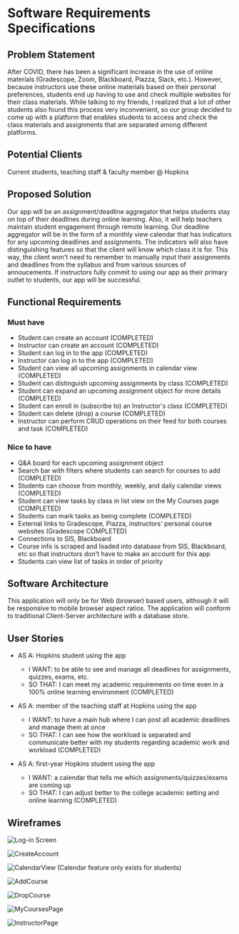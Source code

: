 # Software Requirements Specifications

## Problem Statement 

After COVID, there has been a significant increase in the use of online materials (Gradescope, Zoom, Blackboard, Piazza, Slack, etc.). However, because instructors use these online materials based on their personal preferences, students end up having to use and check multiple websites for their class materials. While talking to my friends, I realized that a lot of other students also found this process very inconvenient, so our group decided to come up with a platform that enables students to access and check the class materials and assignments that are separated among different platforms.

## Potential Clients
Current students, teaching staff & faculty member @ Hopkins

## Proposed Solution
Our app will be an assignment/deadline aggregator that helps students stay on top of their deadlines during online learning. Also, it will help teachers maintain student engagement through remote learning. Our deadline aggregator will be in the form of a monthly view calendar that has indicators for any upcoming deadlines and assignments. The indicators will also have distinguishing features so that the client will know which class it is for. This way, the client won't need to remember to manually input their assignments and deadlines from the syllabus and from various sources of annoucements. If instructors fully commit to using our app as their primary outlet to students, our app will be successful.
## Functional Requirements
### Must have
- Student can create an account (COMPLETED)
- Instructor can create an account (COMPLETED)
- Student can log in to the app (COMPLETED)
- Instructor can log in to the app (COMPLETED)
- Student can view all upcoming assignments in calendar view (COMPLETED)
- Student can distinguish upcoming assignments by class (COMPLETED)
- Student can expand an upcoming assignment object for more details (COMPLETED)
- Student can enroll in (subscribe to) an Instructor's class (COMPLETED)
- Student can delete (drop) a course (COMPLETED)
- Instructor can perform CRUD operations on their feed for both courses and task (COMPLETED)


### Nice to have
- Q&A board for each upcoming assignment object
- Search bar with filters where students can search for courses to add (COMPLETED)
- Students can choose from monthly, weekly, and daily calendar views (COMPLETED)
- Student can view tasks by class in list view on the My Courses page (COMPLETED)
- Students can mark tasks as being complete (COMPLETED)
- External links to Gradescope, Piazza, instructors' personal course websites (Gradescope COMPLETED)
- Connections to SIS, Blackboard
- Course info is scraped and loaded into database from SIS, Blackboard, etc so that instructors don't have to make an account for this app
- Students can view list of tasks in order of priority

## Software Architecture
This application will only be for Web (browser) based users, although it will be responsive to mobile browser aspect ratios. 
  The application will conform to traditional Client-Server architecture with a database store.


## User Stories
- AS A: Hopkins student using the app
    - I WANT: to be able to see and manage all deadlines for assignments, quizzes, exams, etc.
    - SO THAT: I can meet my academic requirements on time even in a 100% online learning environment
    (COMPLETED)
  
- AS A: member of the teaching staff at Hopkins using the app
    - I WANT: to have a main hub where I can post all academic deadlines and manage them at once
    - SO THAT: I can see how the workload is separated and communicate better with my students regarding academic work and workload
    (COMPLETED)
  
- AS A: first-year Hopkins student using the app
    - I WANT: a calendar that tells me which assignments/quizzes/exams are coming up
    - SO THAT: I can adjust better to the college academic setting and online learning
    (COMPLETED)



## Wireframes
![Log-in Screen](https://www.dropbox.com/s/x50i39zafliot4v/Screen%20Shot%202020-11-20%20at%209.24.01%20PM.png?dl=0&raw=1)

![CreateAccount](https://www.dropbox.com/s/06pycua01h63jxn/Screen%20Shot%202020-11-20%20at%209.25.54%20PM.png?dl=0&raw=1)

![CalendarView](https://www.dropbox.com/s/x4o58jr1jeywwhw/Screen%20Shot%202020-11-20%20at%209.30.39%20PM.png?dl=0&raw=1)
(Calendar feature only exists for students)

![AddCourse](https://www.dropbox.com/s/hc171kx5xxk2eo8/Screen%20Shot%202020-11-20%20at%2010.06.20%20PM.png?dl=0&raw=1)

![DropCourse](https://www.dropbox.com/s/hqx1f8767dgg5sq/Screen%20Shot%202020-11-20%20at%209.59.32%20PM.png?dl=0&raw=1)

![MyCoursesPage](https://www.dropbox.com/s/rk8jplfk304qhkg/Screen%20Shot%202020-11-20%20at%209.15.47%20PM.png?dl=0&raw=1)

![InstructorPage](https://www.dropbox.com/s/fqx2ackck1ldwej/Screen%20Shot%202020-11-20%20at%209.52.44%20PM.png?dl=0&raw=1)





